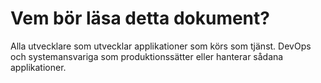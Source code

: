 Vem bör läsa detta dokument?
==============================

Alla utvecklare som utvecklar applikationer som körs som tjänst. DevOps och systemansvariga som produktionssätter eller hanterar sådana applikationer.
